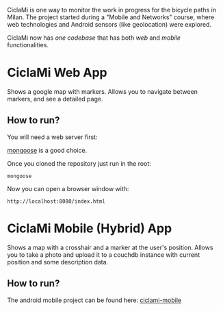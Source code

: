 CiclaMi is one way to monitor the work in progress for the bicycle paths in Milan. The project started during a "Mobile and Networks" course, where web technologies and Android sensors (like geolocation) were explored.

CiclaMi now has *one codebase* that has both *web* and *mobile* functionalities.

CiclaMi Web App
===============

Shows a google map with markers. Allows you to navigate between markers, and see a detailed page.

How to run?
-----------

You will need a web server first: 

[mongoose](http://code.google.com/p/mongoose/ "Moongose") is a good choice.

Once you cloned the repository just run in the root:

    mongoose

Now you can open a browser window with:

    http://localhost:8080/index.html

CiclaMi Mobile (Hybrid) App
===========================

Shows a map with a crosshair and a marker at the user's position. Allows you to take a photo and upload it to a couchdb instance with current position and some description data.

How to run?
-----------

The android mobile project can be found here: [ciclami-mobile](http://colmarius.github.com/ciclami-mobile)
